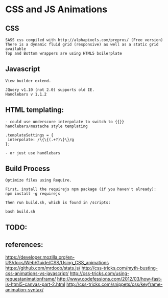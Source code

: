 # CSS and JS Animations 

## CSS
	SASS css compiled with http://alphapixels.com/prepros/ (Free version)
	There is a dynamic fluid grid (responsive) as well as a static grid available
	Top and Bottom wrappers are using HTML5 boilerplate

## Javascript
	View builder extend. 

	JQuery v1.10 (not 2.0) supports old IE.
	Handlebars v 1.1.2

## HTML templating:

	- could use underscore interpolate to switch to {{}} handlebars/mustache style templating
    
    .templateSettings = {
     interpolate: /\{\{(.+?)\}\}/g
    };

	- or just use handlebars


## Build Process
	Optimize files using Require.

	First, install the requirejs npm package (if you haven't already):
    npm install -g requirejs

	Then run build.sh, which is found in /scripts:

    bash build.sh

## TODO:

## references:

https://developer.mozilla.org/en-US/docs/Web/Guide/CSS/Using_CSS_animations
https://github.com/mrdoob/stats.js/
http://css-tricks.com/myth-busting-css-animations-vs-javascript/
http://css-tricks.com/using-requestanimationframe/
http://www.codefessions.com/2012/03/how-fast-is-html5-canvas-part-2.html
http://css-tricks.com/snippets/css/keyframe-animation-syntax/